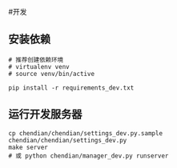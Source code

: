 #开发

## 安装依赖

    # 推荐创建依赖环境
    # virtualenv venv
    # source venv/bin/active

    pip install -r requirements_dev.txt

## 运行开发服务器

    cp chendian/chendian/settings_dev.py.sample chendian/chendian/settings_dev.py
    make server
    # 或 python chendian/manager_dev.py runserver
